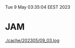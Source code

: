 Tue  9 May 03:35:04 EEST 2023
# JAM
<a href='./cache/202305/09_03.log'>./cache/202305/09_03.log</a>
